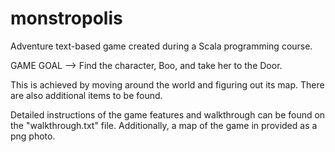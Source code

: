 # monstropolis
Adventure text-based game created during a Scala programming course.

GAME GOAL --> Find the character, Boo, and take her to the Door.

This is achieved by moving around the world and figuring out its map.
There are also additional items to be found.

Detailed instructions of the game features and walkthrough can be found on
the "walkthrough.txt" file. Additionally, a map of the game in provided
as a png photo.
